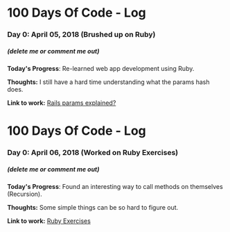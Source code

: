 # 100 Days Of Code - Log

### Day 0: April 05, 2018 (Brushed up on Ruby)
##### (delete me or comment me out)

**Today's Progress**: Re-learned web app development using Ruby.

**Thoughts:** I still have a hard time understanding what the params hash does.

**Link to work:** [Rails params explained?](https://stackoverflow.com/questions/6885990/rails-params-explained)


# 100 Days Of Code - Log

### Day 0: April 06, 2018 (Worked on Ruby Exercises)
##### (delete me or comment me out)

**Today's Progress**: Found an interesting way to call methods on  themselves (Recursion).

**Thoughts:** Some simple things can be so hard to figure out.

**Link to work:** [Ruby Exercises](https://github.com/Odogwudozilla/ruby-exercises)
